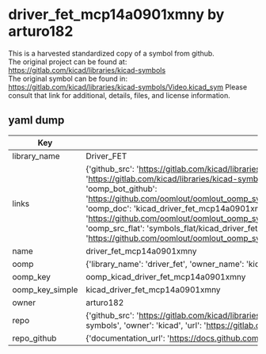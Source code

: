 # driver_fet_mcp14a0901xmny by arturo182  
This is a harvested standardized copy of a symbol from github.  
The original project can be found at:  
https://gitlab.com/kicad/libraries/kicad-symbols  
The original symbol can be found in:
https://gitlab.com/kicad/libraries/kicad-symbols/Video.kicad_sym
Please consult that link for additional, details, files, and license information.  
## yaml dump  
| Key | Value |  
| --- | --- |  
| library_name | Driver_FET |  
| links | {'github_src': 'https://gitlab.com/kicad/libraries/kicad-symbols/Video.kicad_sym', 'github_src_repo': 'https://gitlab.com/kicad/libraries/kicad-symbols', 'oomp_bot': 'kicad_driver_fet_mcp14a0901xmny/working', 'oomp_bot_github': 'https://github.com/oomlout/oomlout_oomp_symbol_bot/tree/main/kicad_driver_fet_mcp14a0901xmny/working', 'oomp_doc': 'kicad_driver_fet_mcp14a0901xmny/working', 'oomp_doc_github': 'https://github.com/oomlout/oomlout_oomp_symbol_doc/tree/main/kicad_driver_fet_mcp14a0901xmny/working', 'oomp_src_flat': 'symbols_flat/kicad_driver_fet_mcp14a0901xmny/working', 'oomp_src_flat_github': 'https://github.com/oomlout/oomlout_oomp_symbol_src/tree/main/kicad_driver_fet_mcp14a0901xmny/working'} |  
| name | driver_fet_mcp14a0901xmny |  
| oomp | {'library_name': 'driver_fet', 'owner_name': 'kicad', 'symbol_name': 'driver_fet_mcp14a0901xmny'} |  
| oomp_key | oomp_kicad_driver_fet_mcp14a0901xmny |  
| oomp_key_simple | kicad_driver_fet_mcp14a0901xmny |  
| owner | arturo182 |  
| repo | {'github_src': 'https://gitlab.com/kicad/libraries/kicad-symbols/Video.kicad_sym', 'name': 'libraries/kicad-symbols', 'owner': 'kicad', 'url': 'https://gitlab.com/kicad/libraries/kicad-symbols'} |  
| repo_github | {'documentation_url': 'https://docs.github.com/rest/repos/repos#get-a-repository', 'message': 'Not Found'} |  

